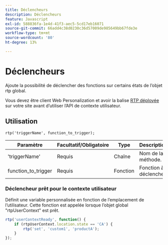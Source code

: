 ```yaml
---
title: Déclencheurs
description: Déclencheurs
feature: Javascript
exl-id: 588836fa-1e4d-41f3-aec5-5cd17eb16071
source-git-commit: 66add4c38d0230c36d57009de985649bb67fde3e
workflow-type: tm+mt
source-wordcount: '80'
ht-degree: 13%

---
```


# Déclencheurs

Ajoute la possibilité de déclencher des fonctions sur certains états de l’objet rtp global.

Vous devez être client Web Personalization et avoir la balise [RTP déployée](https://experienceleague.adobe.com/en/docs/marketo/using/product-docs/web-personalization/rtp-tag-implementation/deploy-the-rtp-javascript) sur votre site avant d’utiliser l’API de contexte utilisateur.

## Utilisation

`rtp('triggerName', function_to_trigger);`

| Paramètre | Facultatif/Obligatoire | Type | Description |
|---------------------|-------------------|----------|----------------------|
| &#39;triggerName&#39; | Requis | Chaîne | Nom de la méthode. |
| function_to_trigger | Requis | Fonction | Fonction à déclencher. |


### Déclencheur prêt pour le contexte utilisateur

Définit une variable personnalisée en fonction de l’emplacement de l’utilisateur. Cette fonction est appelée lorsque l’objet global &quot;rtpUserContext&quot; est prêt.

```javascript
rtp('userContextReady', function() {
    if (rtpUserContext.location.state == 'CA') {
        rtp('set', 'custom1', 'productA');
    }
});
```
